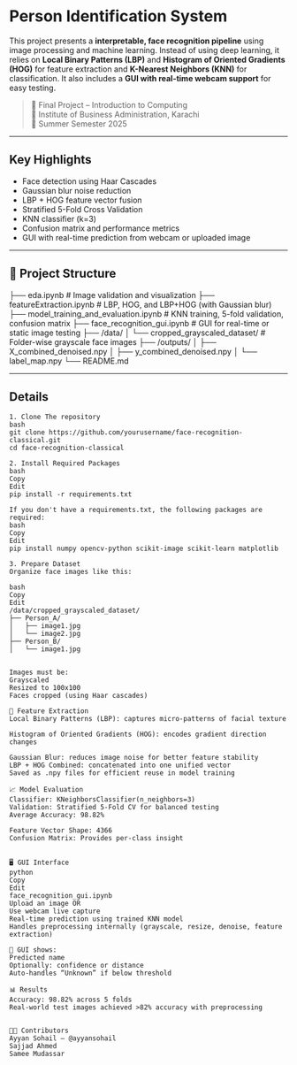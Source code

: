 # Person Identification System

This project presents a **interpretable, face recognition pipeline** using image processing and machine learning. Instead of using deep learning, it relies on **Local Binary Patterns (LBP)** and **Histogram of Oriented Gradients (HOG)** for feature extraction and **K-Nearest Neighbors (KNN)** for classification. It also includes a **GUI with real-time webcam support** for easy testing.

> 📍 Final Project – Introduction to Computing  
> 📍 Institute of Business Administration, Karachi  
> 📍 Summer Semester 2025

---

##  Key Highlights

-  Face detection using Haar Cascades  
-  Gaussian blur noise reduction  
-  LBP + HOG feature vector fusion  
-  Stratified 5-Fold Cross Validation  
-  KNN classifier (k=3)  
-  Confusion matrix and performance metrics  
-  GUI with real-time prediction from webcam or uploaded image  

---

## 📁 Project Structure
├── eda.ipynb # Image validation and visualization
├── featureExtraction.ipynb # LBP, HOG, and LBP+HOG (with Gaussian blur)
├── model_training_and_evaluation.ipynb # KNN training, 5-fold validation, confusion matrix
├── face_recognition_gui.ipynb # GUI for real-time or static image testing
├── /data/
│ └── cropped_grayscaled_dataset/ # Folder-wise grayscale face images
├── /outputs/
│ ├── X_combined_denoised.npy
│ ├── y_combined_denoised.npy
│ └── label_map.npy
└── README.md


---

##  Details

```
1. Clone The repository
bash
git clone https://github.com/yourusername/face-recognition-classical.git
cd face-recognition-classical

2. Install Required Packages
bash
Copy
Edit
pip install -r requirements.txt

If you don't have a requirements.txt, the following packages are required:
bash
Copy
Edit
pip install numpy opencv-python scikit-image scikit-learn matplotlib

3. Prepare Dataset
Organize face images like this:

bash
Copy
Edit
/data/cropped_grayscaled_dataset/
├── Person_A/
│   ├── image1.jpg
│   └── image2.jpg
├── Person_B/
│   └── image1.jpg


Images must be:
Grayscaled
Resized to 100x100
Faces cropped (using Haar cascades)

🔬 Feature Extraction
Local Binary Patterns (LBP): captures micro-patterns of facial texture

Histogram of Oriented Gradients (HOG): encodes gradient direction changes

Gaussian Blur: reduces image noise for better feature stability
LBP + HOG Combined: concatenated into one unified vector
Saved as .npy files for efficient reuse in model training

📈 Model Evaluation
Classifier: KNeighborsClassifier(n_neighbors=3)
Validation: Stratified 5-Fold CV for balanced testing
Average Accuracy: 98.82%

Feature Vector Shape: 4366
Confusion Matrix: Provides per-class insight


🖥️ GUI Interface
python
Copy
Edit
face_recognition_gui.ipynb
Upload an image OR
Use webcam live capture
Real-time prediction using trained KNN model
Handles preprocessing internally (grayscale, resize, denoise, feature extraction)

📸 GUI shows:
Predicted name
Optionally: confidence or distance
Auto-handles “Unknown” if below threshold

📊 Results
Accuracy: 98.82% across 5 folds
Real-world test images achieved >82% accuracy with preprocessing


🧑‍💻 Contributors
Ayyan Sohail — @ayyansohail
Sajjad Ahmed
Samee Mudassar



